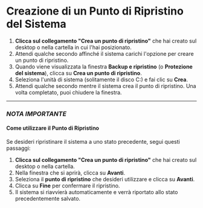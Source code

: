 # Creazione di un Punto di Ripristino del Sistema

1. **Clicca sul collegamento "Crea un punto di ripristino"** che hai creato sul desktop o nella cartella in cui l'hai posizionato.
2. Attendi qualche secondo affinché il sistema carichi l'opzione per creare un punto di ripristino.
3. Quando viene visualizzata la finestra **Backup e ripristino** (o **Protezione del sistema**), clicca su **Crea un punto di ripristino**.
4. Seleziona l'unità di sistema (solitamente il disco C:) e fai clic su **Crea**.
5. Attendi qualche secondo mentre il sistema crea il punto di ripristino. Una volta completato, puoi chiudere la finestra.

---

### ***NOTA IMPORTANTE***

#### Come utilizzare il Punto di Ripristino

Se desideri ripristinare il sistema a uno stato precedente, segui questi passaggi:

1. **Clicca sul collegamento "Crea un punto di ripristino"** che hai creato sul desktop o nella cartella.
2. Nella finestra che si aprirà, clicca su **Avanti**.
3. Seleziona il **punto di ripristino** che desideri utilizzare e clicca su **Avanti**.
4. Clicca su **Fine** per confermare il ripristino.
5. Il sistema si riavvierà automaticamente e verrà riportato allo stato precedentemente salvato.
